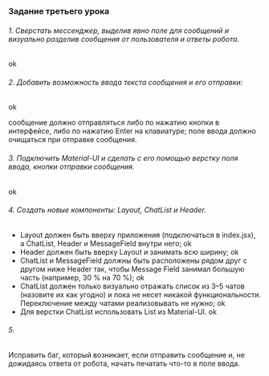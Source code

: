 ### Задание третьего урока

###### 1. Сверстать мессенджер, выделив явно поле для сообщений и визуально разделив сообщения от пользователя и ответы робота.

ok

###### 2. Добавить возможность ввода текста сообщения и его отправки:

ok

сообщение должно отправляться либо по нажатию кнопки в интерфейсе, либо по нажатию Enter на клавиатуре;
поле ввода должно очищаться при отправке сообщения.

###### 3. Подключить Material-UI и сделать с его помощью верстку поля ввода, кнопки отправки сообщения.

ok

###### 4. Создать новые компоненты: Layout, ChatList и Header.

- Layout должен быть вверху приложения (подключаться в index.jsx), а ChatList, Header и MessageField внутри него;
  ok
- Header должен быть вверху Layout и занимать всю ширину;
  ok
- ChatList и MessageField должны быть расположены рядом друг с другом ниже Header так, чтобы Message Field занимал большую часть (например, 30 % на 70 %);
  ok
- ChatList должен только визуально отражать список из 3–5 чатов (назовите их как угодно) и пока не несет никакой функциональности. Переключение между чатами реализовывать не нужно;
  ok
- Для верстки ChatList использовать List из Material-UI.
  ok

###### 5.

Исправить баг, который возникает, если отправить сообщение и, не дожидаясь ответа от робота, начать печатать что-то в поле ввода.
